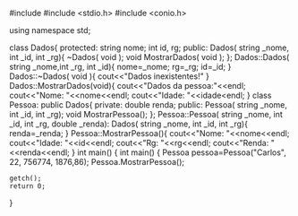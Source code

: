 #include <iostream>
#include <stdio.h>
#include <conio.h>

using namespace std;

class Dados{
    protected:
    string nome;
    int id, rg;
    public:
  Dados( string _nome, int _id, int _rg){
    ~Dados( void );
    void MostrarDados( void );
};
Dados::Dados( string _nome,int _rg, int _id){
    nome=_nome;
    rg=_rg;
    id=_id;
}
Dados::~Dados( void ){
    cout<<"Dados inexistentes!"
}
Dados::MostrarDados(void){
    cout<<"Dados da pessoa:"<<endl;
    cout<<"Nome: "<<nome<<endl;
    cout<<"Idade: "<<idade<endl;
}
class Pessoa:
public Dados{
    private:
    double renda;
    public:
    Pessoa( string _nome, int _id, int _rg);
    void MostrarPessoa();
};
Pessoa::Pessoa( string _nome, int _id, int _rg, double _renda): Dados( string _nome, int _id, int _rg){
    renda=_renda;
}
Pessoa::MostrarPessoa(){
    cout<<"Nome: "<<nome<<endl;
    cout<<"Idade: "<<id<<endl;
    cout<<"Rg: "<<rg<<endl;
    cout<<"Renda: "<<renda<<endl;
}
int main() {
    int main() {
    Pessoa pessoa=Pessoa("Carlos", 22, 756774, 1876,86);
    Pessoa.MostrarPessoa();
    
    getch();
    return 0;
}

